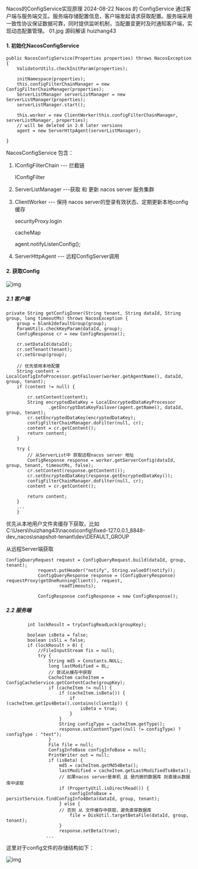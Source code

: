 Nacos的ConfigService实现原理
2024-08-22
Nacos 的 ConfigService 通过客户端与服务端交互。服务端存储配置信息，客户端发起请求获取配置。服务端采用一致性协议保证数据可靠，同时提供监听机制，当配置变更时及时通知客户端，实现动态配置管理。
01.jpg
源码解读
huizhang43

#### 1. 初始化NacosConfigService

```
public NacosConfigService(Properties properties) throws NacosException {
	ValidatorUtils.checkInitParam(properties);

	initNamespace(properties);
	this.configFilterChainManager = new ConfigFilterChainManager(properties);
	ServerListManager serverListManager = new ServerListManager(properties);
	serverListManager.start();

	this.worker = new ClientWorker(this.configFilterChainManager, serverListManager, properties);
	// will be deleted in 2.0 later versions
	agent = new ServerHttpAgent(serverListManager);

}
```



NacosConfigService 包含：

1. IConfigFilterChain --- 拦截链

   IConfigFilter

2. ServerListManager ---获取 和 更新 nacos server 服务集群

3. ClientWorker --- 保持 nacos server的登录有效状态、定期更新本地config 缓存

   securityProxy.login

   cacheMap

   agent.notifyListenConfig();

4. ServerHttpAgent --- 远程ConfigServer调用



#### 2. 获取Config

![img](http://pcc.huitogo.club/c0a9cfa35c8250b0112677bb9cadd0b7)



##### 2.1 客户端

```
private String getConfigInner(String tenant, String dataId, String group, long timeoutMs) throws NacosException {
	group = blank2defaultGroup(group);
	ParamUtils.checkKeyParam(dataId, group);
	ConfigResponse cr = new ConfigResponse();

	cr.setDataId(dataId);
	cr.setTenant(tenant);
	cr.setGroup(group);

	// 优先使用本地配置
	String content = LocalConfigInfoProcessor.getFailover(worker.getAgentName(), dataId, group, tenant);
	if (content != null) {

		cr.setContent(content);
		String encryptedDataKey = LocalEncryptedDataKeyProcessor
				.getEncryptDataKeyFailover(agent.getName(), dataId, group, tenant);
		cr.setEncryptedDataKey(encryptedDataKey);
		configFilterChainManager.doFilter(null, cr);
		content = cr.getContent();
		return content;
	}

	try {
		// 从ServerList中 获取远程nacos server 地址
		ConfigResponse response = worker.getServerConfig(dataId, group, tenant, timeoutMs, false);
		cr.setContent(response.getContent());
		cr.setEncryptedDataKey(response.getEncryptedDataKey());
		configFilterChainManager.doFilter(null, cr);
		content = cr.getContent();

		return content;
	} 
	...
	}
```



优先从本地用户文件夹缓存下获取，比如 C:\Users\huizhang43\nacos\config\fixed-127.0.0.1_8848-dev_nacos\snapshot-tenant\dev\DEFAULT_GROUP



从远程Server端获取

```
ConfigQueryRequest request = ConfigQueryRequest.build(dataId, group, tenant);
            request.putHeader("notify", String.valueOf(notify));
            ConfigQueryResponse response = (ConfigQueryResponse) requestProxy(getOneRunningClient(), request,
                    readTimeouts);

            ConfigResponse configResponse = new ConfigResponse();
```



##### 2.2 服务端

```
        int lockResult = tryConfigReadLock(groupKey);
        
        boolean isBeta = false;
        boolean isSli = false;
        if (lockResult > 0) {
            //FileInputStream fis = null;
            try {
                String md5 = Constants.NULL;
                long lastModified = 0L;
                // 尝试从缓存中获取                
                CacheItem cacheItem = ConfigCacheService.getContentCache(groupKey);
                if (cacheItem != null) {
                    if (cacheItem.isBeta()) {
                        if (cacheItem.getIps4Beta().contains(clientIp)) {
                            isBeta = true;
                        }
                    }
                    String configType = cacheItem.getType();
                    response.setContentType((null != configType) ? configType : "text");
                }
                File file = null;
                ConfigInfoBase configInfoBase = null;
                PrintWriter out = null;
                if (isBeta) {
                    md5 = cacheItem.getMd54Beta();
                    lastModified = cacheItem.getLastModifiedTs4Beta();
                    // 如果nacos server是单机 且 是内嵌的数据库 则直接从数据库中读取
                    if (PropertyUtil.isDirectRead()) {
                        configInfoBase = persistService.findConfigInfo4Beta(dataId, group, tenant);
                    } else {
                    // 否则 从 文件缓存中获取，避免直穿数据库
                        file = DiskUtil.targetBetaFile(dataId, group, tenant);
                    }
                    response.setBeta(true);
               ...     
```



这里对于config文件的存储结构如下：

![img](http://pcc.huitogo.club/7490626b76c4498ecac56e8ac14f2396)